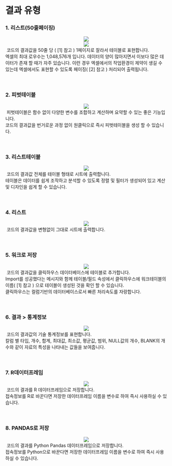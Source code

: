 
# 결과 유형
<style>
img{
image-rendering: -webkit-optimize-contrast;
transform: translateZ(0); 
backface-visibility: hidden;
}
</style>

<h3>1. 리스트(50줄페이징)</h3>

<div align=center> <img src="https://user-images.githubusercontent.com/57983744/203673027-0eefd6c2-6015-4e50-8dd3-6aa9c4d9add8.png"></div>
<div align=center> <img src="https://user-images.githubusercontent.com/57983744/207800372-c5afeb21-b00e-40f5-ac54-417a79bc3e49.png"></div>
&nbsp;코드의 결과값을 50줄 당 ( [1] 참고 ) 1페이지로 잘라서 테이블로 표현합니다.<br>
엑셀의 최대 로우수는 1,048,576개 입니다. 데이터의 양이 많아지면서 이보다 많은 데이터가 존재 할 때가 자주 있습니다. 이런 경우 엑셀에서의 작업환경이 제약이 생길 수 있는데 엑셀에서도 표현할 수 있도록 페이징( [2] 참고 ) 처리되어 출력됩니다.
<br><br><br>
<h3>2. 피벗테이블</h3>
<div align=center><img src="https://user-images.githubusercontent.com/57983744/203674956-f57cb597-83a1-409e-a0a9-b2ec35404dcd.png"></div>
&nbsp;피벗테이블은 함수 없이 다양한 변수를 조합하고 계산하며 요약할 수 있는 좋은 기능입니다.<br>
코드의 결과값을 번거로운 과정 없이 원클릭으로 즉시 피벗테이블을 생성 할 수 있습니다.
<br><br><br>
<h3>3. 리스트테이블</h3>
<div align=center><img src="https://user-images.githubusercontent.com/57983744/203675164-98c1a497-3fd0-4678-934e-f2992f09c57d.png"></div>
&nbsp;코드의 결과값 전체를 테이블 형태로 시트에 출력합니다.<br>
테이블은 데이터를 쉽게 조작하고 분석할 수 있도록 정렬 및 필터가 생성되어 있고 계산 및 디자인을 쉽게 할 수 있습니다.
<br><br><br>
<h3>4. 리스트</h3>
<div align=center><img src="https://user-images.githubusercontent.com/57983744/203675374-51dfe5d8-e685-485d-a779-1bc3db9c29bf.png"></div>
&nbsp;코드의 결과값을 변형없이 그대로 시트에 출력합니다.
<br><br><br>
<h3>5. 워크로 저장</h3>
<div align=center><img src="https://user-images.githubusercontent.com/57983744/203675574-688c63e7-2e1c-490b-8f51-598f13b85764.png"></div>
&nbsp;코드의 결과값을 클릭하우스 데이터베이스에 테이블로 추가합니다.<br>
Import를 성공했다는 메시지와 함께 테이블/필드 속성에서 클릭하우스에 워크테이블의 
이름( [1] 참고 ) 으로 테이블이 생성된 것을 확인 할 수 있습니다.<br>
클릭하우스는 컬럼기반의 데이터베이스로서 빠른 처리속도를 자랑합니다.
<br><br><br>
<h3>6. 결과 > 통계정보</h3>
<div align=center><img src="https://user-images.githubusercontent.com/57983744/203675890-344ad626-1d02-4845-b955-76022826ad22.png"></div>
&nbsp;코드의 결과값의 기술 통계정보를 표현합니다.<br>
칼럼 별 타입, 개수, 합계, 최대값, 최소값, 평균값, 범위, NULL값의 개수, BLANK의 개수와 같이 자료의 특성을 나타내는 값들을 보여줍니다.
<br><br><br>
<h3>7. R데이터프레임</h3>
<div align=center><img src="https://user-images.githubusercontent.com/57983744/203676428-e5c3878d-e843-472e-ab94-3627c7ce18be.png"></div>
&nbsp;코드의 결과를 R 데이터프레임으로 저장합니다.<br>
접속정보를 R로 바꾼다면 저장한 데이터프레임 이름을 변수로 하여 즉시 사용하실 수 있습니다.
<br><br><br>
<h3>8. PANDAS로 저장</h3>
<div align=center><img src="https://user-images.githubusercontent.com/57983744/203676554-7f09bd88-5208-4e44-8469-3f3235906cdb.png"></div>
&nbsp;코드의 결과를 Python Pandas 데이터프레임으로 저장합니다.<br>
접속정보를 Python으로 바꾼다면 저장한 데이터프레임 이름을 변수로 하여 즉시 사용하실 수 있습니다.
